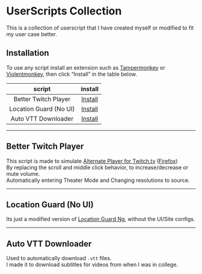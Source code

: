 # UserScripts Collection

This is a collection of userscript that I have created myself or modified to fit my user case better.

## Installation
To use any script install an extension such as [Tampermonkey](https://www.tampermonkey.net/) or [Violentmonkey](https://violentmonkey.github.io/), then click “Install” in the table below.

|         script         |                                        install                                         |
| :--------------------: | :------------------------------------------------------------------------------------: |
|  Better Twitch Player  | [Install](https://github.com/MrChuw/UserScripts/raw/main/better-twitch-player.user.js) |
| Location Guard (No UI) |    [Install](https://github.com/MrChuw/UserScripts/raw/main/location-guard.user.js)    |
|  Auto VTT Downloader   | [Install](https://github.com/MrChuw/UserScripts/raw/main/auto-vtt-downloader.user.js)  |

---

## Better Twitch Player
This script is made to simulate [Alternate Player for Twitch.tv](https://chromewebstore.google.com/detail/alternate-player-for-twit/bhplkbgoehhhddaoolmakpocnenplmhf) ([Firefox](https://addons.mozilla.org/en-US/firefox/addon/twitch_5/))  
By replacing the scroll and middle click behavior, to increase/decrease or mute volume.  
Automatically entering Theater Mode and Changing resolutions to source.  

---

## Location Guard (No UI)
Its just a modified version of [Location Guard Ng](https://github.com/SukkaW/location-guard-ng), without the UI/Site configs.

---

## Auto VTT Downloader
Used to automatically download `.vtt` files.  
I made it to download subtitles for videos from when I was in college.
